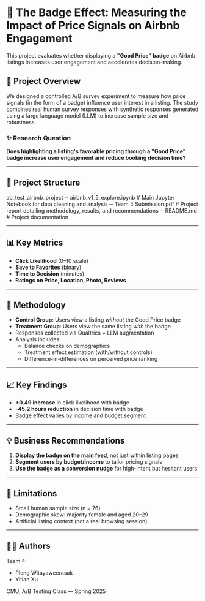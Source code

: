 # 🏡 The Badge Effect: Measuring the Impact of Price Signals on Airbnb Engagement

This project evaluates whether displaying a **"Good Price" badge** on Airbnb listings increases user engagement and accelerates decision-making.

## 📌 Project Overview

We designed a controlled A/B survey experiment to measure how price signals (in the form of a badge) influence user interest in a listing. The study combines real human survey responses with synthetic responses generated using a large language model (LLM) to increase sample size and robustness.

### ✨ Research Question

**Does highlighting a listing's favorable pricing through a "Good Price" badge increase user engagement and reduce booking decision time?**

---

## 📁 Project Structure

ab_test_airbnb_project
─ airbnb_v1_5_explore.ipynb # Main Jupyter Notebook for data cleaning and analysis
─ Team 4 Submission.pdf # Project report detailing methodology, results, and recommendations
─ README.md # Project documentation

---

## 📊 Key Metrics

- **Click Likelihood** (0–10 scale)
- **Save to Favorites** (binary)
- **Time to Decision** (minutes)
- **Ratings on Price, Location, Photo, Reviews**

---

## 🧪 Methodology

- **Control Group**: Users view a listing *without* the Good Price badge
- **Treatment Group**: Users view the same listing *with* the badge
- Responses collected via Qualtrics + LLM augmentation
- Analysis includes:
  - Balance checks on demographics
  - Treatment effect estimation (with/without controls)
  - Difference-in-differences on perceived price ranking

---

## 📈 Key Findings

- **+0.49 increase** in click likelihood with badge
- **-45.2 hours reduction** in decision time with badge
- Badge effect varies by income and budget segment

---

## 💡 Business Recommendations

1. **Display the badge on the main feed**, not just within listing pages
2. **Segment users by budget/income** to tailor pricing signals
3. **Use the badge as a conversion nudge** for high-intent but hesitant users

---

## 🧪 Limitations

- Small human sample size (n = 76)
- Demographic skew: majority female and aged 20–29
- Artificial listing context (not a real browsing session)

---

## 👨‍💻 Authors

Team 4:  
- Pleng Witayaweerasak  
- Yitian Xu  

CMU, A/B Testing Class — Spring 2025

